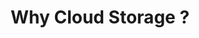 ---
title: "Why Cloud Storage ?"
description: "Explains the advantages of cloud storage, including scalability, accessibility, durability, and cost efficiency."
themeColor: "#3C494F"
cardImage: ""
weight: 1
---